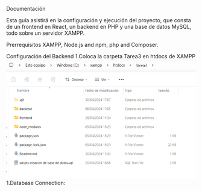 Documentación

Esta guía asistirá en la configuración y ejecución del proyecto, que consta de un frontend en React, un backend en PHP y una base de datos MySQL, todo sobre un servidor XAMPP.

Prerrequisitos
XAMPP, Node.js and npm, php and Composer.

Configuración del Backend
1.Coloca la carpeta Tarea3 en htdocs de XAMPP
![alt text](image.png)
1.Database Connection:
